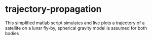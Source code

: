 # trajectory-propagation
This simplified matlab script simulates and live plots a trajectory of a satellite on a lunar fly-by, spherical gravity model is assumed for both bodies
